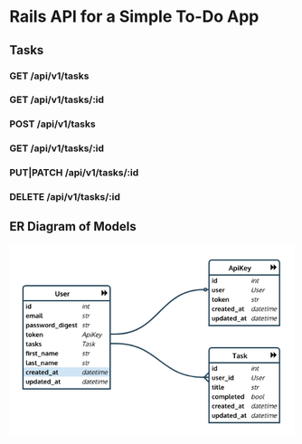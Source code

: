# Rails API for a Simple To-Do App

## Tasks
### GET /api/v1/tasks
### GET /api/v1/tasks/:id
### POST /api/v1/tasks
### GET /api/v1/tasks/:id
### PUT|PATCH /api/v1/tasks/:id
### DELETE /api/v1/tasks/:id

## ER Diagram of Models
![ER Diagram](er_diagram.png)